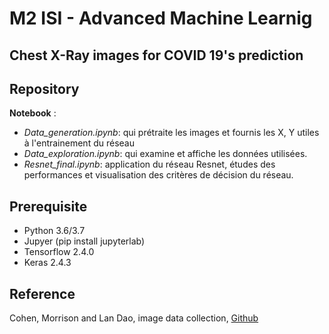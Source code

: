 # M2 ISI - Advanced Machine Learnig

## Chest X-Ray images for COVID 19's prediction


## Repository


__Notebook__ : 
  + _Data_generation.ipynb_: qui prétraite les images et fournis les X, Y utiles à l'entrainement du réseau
  + _Data_exploration.ipynb_: qui examine et affiche les données utilisées.
  + _Resnet_final.ipynb_: application du réseau Resnet, études des performances et visualisation des critères de décision du réseau.

  
  
## Prerequisite

  + Python 3.6/3.7
  + Jupyer (pip install jupyterlab)
  + Tensorflow 2.4.0 
  + Keras 2.4.3
  
## Reference

Cohen, Morrison and Lan Dao, image data collection, [Github](https://github.com/ieee8023/covid-chestxray-dataset)
